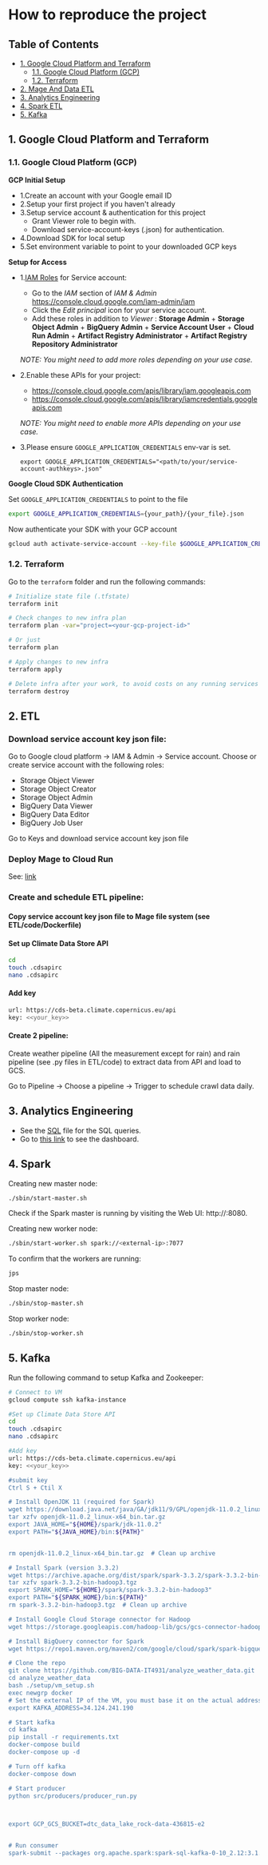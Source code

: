 # How to reproduce the project

## Table of Contents
- [1. Google Cloud Platform and Terraform](#1-google-cloud-platform-and-terraform)
   - [1.1. Google Cloud Platform (GCP)](#11-google-cloud-platform-gcp)
   - [1.2. Terraform](#12-terraform)
- [2. Mage And Data ETL](#2-mage-and-data-etl)
- [3. Analytics Engineering](#3-analytics-engineering)
- [4. Spark ETL](#4-spark-etl)
- [5. Kafka](#5-kafka)


## 1. Google Cloud Platform and Terraform

### 1.1. Google Cloud Platform (GCP)

__GCP Initial Setup__

- 1.Create an account with your Google email ID
- 2.Setup your first project if you haven't already
- 3.Setup service account & authentication for this project
    - Grant Viewer role to begin with.
    - Download service-account-keys (.json) for authentication.
- 4.Download SDK for local setup
- 5.Set environment variable to point to your downloaded GCP keys

__Setup for Access__
 
- 1.[IAM Roles](https://cloud.google.com/storage/docs/access-control/iam-roles) for Service account:
   * Go to the *IAM* section of *IAM & Admin* https://console.cloud.google.com/iam-admin/iam
   * Click the *Edit principal* icon for your service account.
   * Add these roles in addition to *Viewer* : **Storage Admin** + **Storage Object Admin** + **BigQuery Admin**  + **Service Account User**  + **Cloud Run Admin** + **Artifact Registry Administrator** + **Artifact Registry Repository Administrator**

   _NOTE: You might need to add more roles depending on your use case._

   
- 2.Enable these APIs for your project:
   * https://console.cloud.google.com/apis/library/iam.googleapis.com
   * https://console.cloud.google.com/apis/library/iamcredentials.googleapis.com

   _NOTE: You might need to enable more APIs depending on your use case._
   
- 3.Please ensure `GOOGLE_APPLICATION_CREDENTIALS` env-var is set.
   ```shell
   export GOOGLE_APPLICATION_CREDENTIALS="<path/to/your/service-account-authkeys>.json"
   ```

__Google Cloud SDK Authentication__

Set `GOOGLE_APPLICATION_CREDENTIALS` to point to the file
```bash
export GOOGLE_APPLICATION_CREDENTIALS={your_path}/{your_file}.json
```

Now authenticate your SDK with your GCP account
```bash
gcloud auth activate-service-account --key-file $GOOGLE_APPLICATION_CREDENTIALS
```


### 1.2. Terraform

Go to the `terraform` folder and run the following commands:
```bash
# Initialize state file (.tfstate)
terraform init

# Check changes to new infra plan
terraform plan -var="project=<your-gcp-project-id>"

# Or just
terraform plan

# Apply changes to new infra
terraform apply

# Delete infra after your work, to avoid costs on any running services
terraform destroy
```


## 2. ETL
### Download service account key json file:

Go to Google cloud platform -> IAM & Admin -> Service account.
Choose or create service account with the following roles:
- Storage Object Viewer
- Storage Object Creator
- Storage Object Admin
- BigQuery Data Viewer
- BigQuery Data Editor
- BigQuery Job User

Go to Keys and download service account key json file

### Deploy Mage to Cloud Run

See: [link](https://docs.mage.ai/production/deploying-to-cloud/gcp/setup)

### Create and schedule ETL pipeline:

#### Copy service account key json file to Mage file system (see ETL/code/Dockerfile)

#### Set up Climate Data Store API
```bash
cd
touch .cdsapirc
nano .cdsapirc
```

#### Add key
```bash
url: https://cds-beta.climate.copernicus.eu/api
key: <<your_key>>
```

#### Create 2 pipeline:

Create weather pipeline (All the measurement except for rain) and rain pipeline (see .py files in ETL/code) to extract data from API and load to GCS.


Go to Pipeline -> Choose a pipeline -> Trigger to schedule crawl data daily.

## 3. Analytics Engineering

- See the [SQL](link) file for the SQL queries.
- Go to [this link](link) to see the dashboard.


## 4. Spark

Creating new master node:
```bash
./sbin/start-master.sh
```
Check if the Spark master is running by visiting the Web UI: http://<external-ip>:8080.

Creating new worker node:
```bash
./sbin/start-worker.sh spark://<external-ip>:7077
```
To confirm that the workers are running:
```bash
jps
```
Stop master node: 
```bash
./sbin/stop-master.sh
```

Stop worker node:
```bash
./sbin/stop-worker.sh
```


## 5. Kafka

Run the following command to setup Kafka and Zookeeper:
```bash
# Connect to VM
gcloud compute ssh kafka-instance

#Set up Climate Data Store API
cd
touch .cdsapirc
nano .cdsapirc

#Add key
url: https://cds-beta.climate.copernicus.eu/api
key: <<your_key>>

#submit key 
Ctrl S + Ctil X 

# Install OpenJDK 11 (required for Spark)
wget https://download.java.net/java/GA/jdk11/9/GPL/openjdk-11.0.2_linux-x64_bin.tar.gz
tar xzfv openjdk-11.0.2_linux-x64_bin.tar.gz
export JAVA_HOME="${HOME}/spark/jdk-11.0.2"
export PATH="${JAVA_HOME}/bin:${PATH}"


rm openjdk-11.0.2_linux-x64_bin.tar.gz  # Clean up archive

# Install Spark (version 3.3.2)
wget https://archive.apache.org/dist/spark/spark-3.3.2/spark-3.3.2-bin-hadoop3.tgz
tar xzfv spark-3.3.2-bin-hadoop3.tgz
export SPARK_HOME="${HOME}/spark/spark-3.3.2-bin-hadoop3"
export PATH="${SPARK_HOME}/bin:${PATH}"
rm spark-3.3.2-bin-hadoop3.tgz  # Clean up archive

# Install Google Cloud Storage connector for Hadoop
wget https://storage.googleapis.com/hadoop-lib/gcs/gcs-connector-hadoop3-2.2.5.jar

# Install BigQuery connector for Spark
wget https://repo1.maven.org/maven2/com/google/cloud/spark/spark-bigquery-with-dependencies_2.12/0.24.0/spark-bigquery-with-dependencies_2.12-0.24.0.jar

# Clone the repo
git clone https://github.com/BIG-DATA-IT4931/analyze_weather_data.git
cd analyze_weather_data
bash ./setup/vm_setup.sh
exec newgrp docker
# Set the external IP of the VM, you must base it on the actual address on your virtual machine
export KAFKA_ADDRESS=34.124.241.190

# Start kafka
cd kafka
pip install -r requirements.txt
docker-compose build
docker-compose up -d

# Turn off kafka
docker-compose down

# Start producer
python src/producers/producer_run.py 



export GCP_GCS_BUCKET=dtc_data_lake_rock-data-436815-e2


# Run consumer
spark-submit --packages org.apache.spark:spark-sql-kafka-0-10_2.12:3.1.3 --jars $SPARK_HOME/jars/spark-bigquery-with-dependencies_2.12-0.24.0.jar,$SPARK_HOME/jars/gcs-connector-hadoop3-2.2.5.jar src/consumers/consumer.py
```